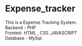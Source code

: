 # Expense_tracker
This is a Expense Tracking System.</br>
Backend - PHP</br>
Fronted- HTML , CSS ,JAVASCRIPT</br>
Database - MySql.

